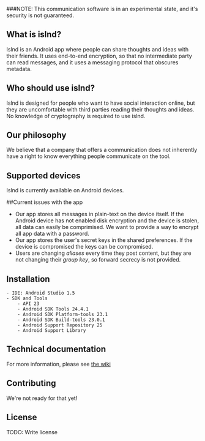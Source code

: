 ###NOTE: This communication software is in an experimental state, and it's security is not guaranteed.

## What is islnd?
Islnd is an Android app where people can share thoughts and ideas with their friends. It uses end-to-end encryption, so that no intermediate party can read messages, and it uses a messaging protocol that obscures metadata.

## Who should use islnd?
Islnd is designed for people who want to have social interaction online, but they are uncomfortable with third parties reading their thoughts and ideas. No knowledge of cryptography is required to use islnd.

## Our philosophy
We believe that a company that offers a communication does not inherently have a right to know everything people communicate on the tool.

## Supported devices
Islnd is currently available on Android devices.

##Current issues with the app

* Our app stores all messages in plain-text on the device itself. If the Android device has not enabled disk encryption and the device is stolen, all data can easily be comprimised. We want to provide a way to encrypt all app data with a password.
* Our app stores the user's secret keys in the shared preferences. If the device is compromised the keys can be compromised.
* Users are changing *aliases* every time they post content, but they are not changing their *group key*, so forward secrecy is not provided.

## Installation

	- IDE: Android Studio 1.5
	- SDK and Tools
		- API 23
		- Android SDK Tools 24.4.1
		- Android SDK Platform-tools 23.1
		- Android SDK Build-tools 23.0.1
		- Android Support Repository 25
		- Android Support Library
		
## Technical documentation
For more information, please see [the wiki](https://github.com/Daviddt17/island-android-app/wiki/Technical-documentation)

## Contributing

We're not ready for that yet!

## License

TODO: Write license